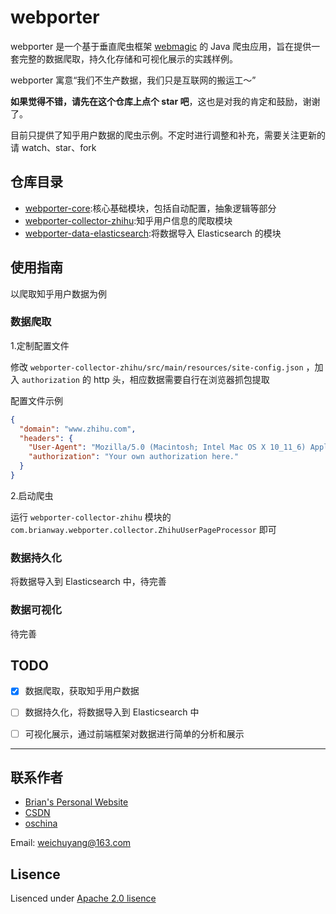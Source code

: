 # webporter

webporter 是一个基于垂直爬虫框架 [webmagic](http://webmagic.io/) 的 Java 爬虫应用，旨在提供一套完整的数据爬取，持久化存储和可视化展示的实践样例。

webporter 寓意“我们不生产数据，我们只是互联网的搬运工～”

**如果觉得不错，请先在这个仓库上点个 star 吧**，这也是对我的肯定和鼓励，谢谢了。

目前只提供了知乎用户数据的爬虫示例。不定时进行调整和补充，需要关注更新的请 watch、star、fork




## 仓库目录

- [webporter-core](/webporter-core):核心基础模块，包括自动配置，抽象逻辑等部分
- [webporter-collector-zhihu](/webporter-collector-zhihu):知乎用户信息的爬取模块
- [webporter-data-elasticsearch](/webporter-data-elasticsearch):将数据导入 Elasticsearch 的模块




## 使用指南

以爬取知乎用户数据为例

### 数据爬取

1.定制配置文件

修改 `webporter-collector-zhihu/src/main/resources/site-config.json` ，加入 `authorization` 的 http 头，相应数据需要自行在浏览器抓包提取

配置文件示例

```json
{
  "domain": "www.zhihu.com",
  "headers": {
    "User-Agent": "Mozilla/5.0 (Macintosh; Intel Mac OS X 10_11_6) AppleWebKit/537.36 (KHTML, like Gecko) Chrome/53.0.2785.143 Safari/537.36",
    "authorization": "Your own authorization here."
  }
}
```

2.启动爬虫

运行 `webporter-collector-zhihu` 模块的 `com.brianway.webporter.collector.ZhihuUserPageProcessor` 即可

### 数据持久化

将数据导入到 Elasticsearch 中，待完善

### 数据可视化

待完善


## TODO

* [x] 数据爬取，获取知乎用户数据
* [ ] 数据持久化，将数据导入到 Elasticsearch 中
* [ ] 可视化展示，通过前端框架对数据进行简单的分析和展示


-----

## 联系作者

- [Brian's Personal Website](http://brianway.github.io/)
- [CSDN](http://blog.csdn.net/h3243212/)
- [oschina](http://my.oschina.net/brianway)


Email: weichuyang@163.com



## Lisence

Lisenced under [Apache 2.0 lisence](http://opensource.org/licenses/Apache-2.0)
